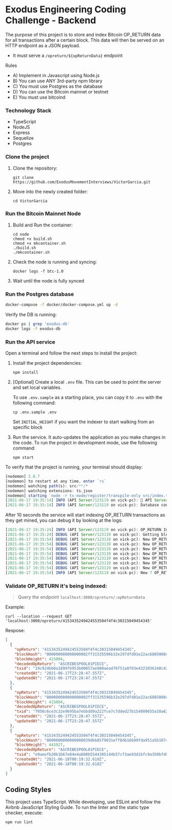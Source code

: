 # Exodus Engineering Coding Challenge - Backend

The purpose of this project is to store and index Bitcoin OP_RETURN data for all transactions after a certain block. This data will then be served on an HTTP endpoint as a JSON payload.

- It must serve a `/opreturn/${opReturnData}` endpoint

Rules
- A) Implement in Javascript using Node.js
- B) You can use ANY 3rd-party npm library
- C) You must use Postgres as the database
- D) You can use the Bitcoin mainnet or testnet
- E) You must use bitcoind

### Technology Stack

- TypeScript
- NodeJS
- Express
- Sequelize
- Postgres

### Clone the project

1. Clone the repository:

   ```shell
   git clone https://github.com/ExodusMovementInterviews/VictorGarcia.git
   ```

1. Move into the newly created folder:

   ```shell
   cd VictorGarcia
   ```

### Run the Bitcoin Mainnet Node

1. Build and Run the container:

   ```shell
   cd node
   chmod +x build.sh
   chmod +x mkcontainer.sh
   ./build.sh
   ./mkcontainer.sh
   ```

1. Check the node is running and syncing:

   ```shell
   docker logs -f btc-1.0
   ```

1. Wait until the node is fully synced

### Run the Postgres database

```sh
docker-compose -f docker/docker-compose.yml up -d
```

Verify the DB is running:

```sh
docker ps | grep 'exodus-db'
docker logs -f exodus-db
```

### Run the API service

Open a terminal and follow the next steps to install the project:

1. Install the project dependencies:

   ```shell
   npm install
   ```

1. [Optional] Create a local `.env` file. This can be used to point the server and set local variables.

   To use `.env.sample` as a starting place, you can copy it to `.env` with the following command:

   ```shell
   cp .env.sample .env
   ```

   Set `INITIAL_HEIGHT` if you want the indexer to start walking from an specific block

1. Run the service. It auto-updates the
   application as you make changes in the code. To run the project in
   development mode, use the following command:

   ```shell
   npm start
   ```

To verify that the project is running, your terminal should display:

```js
[nodemon] 2.0.7
[nodemon] to restart at any time, enter `rs`
[nodemon] watching path(s): src/**/*
[nodemon] watching extensions: ts,json
[nodemon] starting `node -r ts-node/register/transpile-only src/index.ts`
[2021-06-17 19:35:14] INFO (API Server/123119 on vick-pc): 🚀 API Server up and running in development @ http://localhost:3000
[2021-06-17 19:35:14] INFO (API Server/123119 on vick-pc): Database connection has been established successfully.
```

After 10 seconds the service will start indexing OP_RETURN transactions as they get mined, you can debug it by looking at the logs:

```js
[2021-06-17 19:35:24] INFO (API Server/123119 on vick-pc): OP_RETURN Indexer has started...
[2021-06-17 19:35:24] DEBUG (API Server/123119 on vick-pc): Getting block 448511
[2021-06-17 19:35:54] DEBUG (API Server/123119 on vick-pc): New OP_RETURNS is going to be indexed: {"opReturn":"38dc897545e5935516e7eaca9d95a2f6bbdf309f244bd1c219182b7fd4c408f0","decodedOpReturn":"8܉uE�U\u0016��ʝ�����0�$K��\u0019\u0018+��\b�","txid":"d3d5f42df6aa008cda51edf8c663634fb26c45912acdac3ee56fd95f61985984","blockHeight":448511,"blockHash":"0000000000000000022240653b08f2de4542a3feed2ab40d4d3a30e651b9a033"}
[2021-06-17 19:35:54] DEBUG (API Server/123119 on vick-pc): New OP_RETURNS is going to be indexed: {"opReturn":"d57bbaaa7ae059f9f1e36617a8c45e32c6ef78554e30c2fd85a690e81bba2e8d","decodedOpReturn":"�{��z�Y���f\u0017��^2��xUN0������\u001b�.�","txid":"00f54f45d8465f49d3ca345a31209ec77884957788aba3edcdd049af71304d42","blockHeight":448511,"blockHash":"0000000000000000022240653b08f2de4542a3feed2ab40d4d3a30e651b9a033"}
[2021-06-17 19:35:54] DEBUG (API Server/123119 on vick-pc): New OP_RETURNS is going to be indexed: {"opReturn":"9d92a654becfb54f17542cb7ba6460257cc8ed8f2a172551904c1b8ab1b075daac7410cd3bab48dff23280c598604bea22b3c2864bdb","decodedOpReturn":"���T�ϵO\u0017T,��d`%|��*\u0017%Q�L\u001b���uڬt\u0010�;�H��2�Ř`K�\"�K�","txid":"b1f869f3ebc97f30c25dfda189f0458f5b62ae73b223619f19dc1c46ce8523dc","blockHeight":448511,"blockHash":"0000000000000000022240653b08f2de4542a3feed2ab40d4d3a30e651b9a033"}
[2021-06-17 19:35:54] DEBUG (API Server/123119 on vick-pc): New OP_RETURNS is going to be indexed: {"opReturn":"f10eb5e0d4b6792f3f48cdb5420daa6c0d8238351e3b007d72b597d0","decodedOpReturn":"�\u000e��Զy/?H͵B\r�l\r�85\u001e;\u0000}r���","txid":"c22786fd8bf87020fd8b074018103227724fac6dff98ba882c9d4861a4f8c81f","blockHeight":448511,"blockHash":"0000000000000000022240653b08f2de4542a3feed2ab40d4d3a30e651b9a033"}
[2021-06-17 19:35:54] DEBUG (API Server/123119 on vick-pc): New OP_RETURNS is going to be indexed: {"opReturn":"4f41010002a0a57b80abf0e07400","decodedOpReturn":"OA\u0001\u0000\u0002��{����t\u0000","txid":"83c52213eeef11df52727a581acab307bbb3f63d2d29f4e53344fb9737ace0f6","blockHeight":448511,"blockHash":"0000000000000000022240653b08f2de4542a3feed2ab40d4d3a30e651b9a033"}
[2021-06-17 19:35:54] DEBUG (API Server/123119 on vick-pc): New OP_RETURNS is going to be indexed: {"opReturn":"4f410100048088a5a9a30780a094a58d1db0e0d34790b9bb831500","decodedOpReturn":"OA\u0001\u0000\u0004�����\u0007�����\u001d���G����\u0015\u0000","txid":"c852e9832aaf32d5e9b186851cc6b4830fd40a7e5ed27bedf4a91c923e0d03f0","blockHeight":448511,"blockHash":"0000000000000000022240653b08f2de4542a3feed2ab40d4d3a30e651b9a033"}
[2021-06-17 19:35:54] DEBUG (API Server/123119 on vick-pc): New OP_RETURNS is going to be indexed: {"opReturn":"4f41010002d082a802809bee0200","decodedOpReturn":"OA\u0001\u0000\u0002Ђ�\u0002���\u0002\u0000","txid":"616472faa850862ea6e43ff07f266bb3b52b52ed4c3ee968271ce0e24252c37d","blockHeight":448511,"blockHash":"0000000000000000022240653b08f2de4542a3feed2ab40d4d3a30e651b9a033"}
[2021-06-17 19:35:54] INFO (API Server/123119 on vick-pc): New 7 OP_RETURNS has been indexed.
```

### Validate OP_RETURN it's being indexed:

> Query the endpoint `localhost:3000/opreturn/:opReturnData`

Example:

```shell
curl --location --request GET 'localhost:3000/opreturn/4153435249424553504f4f4c30315049454345'
```

Respose:

```json
[
  {
    "opReturn": "4153435249424553504f4f4c30315049454345",
    "blockHash": "000000000000000002ff31535596b32e297dfd01e22ac6885008c4ae19e8958b",
    "blockHeight": 415004,
    "decodedOpReturn": "ASCRIBESPOOL01PIECE",
    "txid": "19c924bb0a1899f6953b00057ae980aead76f51a8f03e4321036348c42cb4163",
    "createdAt": "2021-06-17T23:28:47.557Z",
    "updatedAt": "2021-06-17T23:28:47.557Z"
  },
  {
    "opReturn": "4153435249424553504f4f4c30315049454345",
    "blockHash": "000000000000000002ff31535596b32e297dfd01e22ac6885008c4ae19e8958b",
    "blockHeight": 415004,
    "decodedOpReturn": "ASCRIBESPOOL01PIECE",
    "txid": "7056c6ce3c32e9695ba7ebbdd9a222fce7c7dded27b154009655a10a62b2946d",
    "createdAt": "2021-06-17T23:28:47.557Z",
    "updatedAt": "2021-06-17T23:28:47.557Z"
  },
  {
    "opReturn": "4153435249424553504f4f4c30315049454345",
    "blockHash": "0000000000000000039dbb85f9031eff8db16689fda951a5b18743cdefec48b8",
    "blockHeight": 441927,
    "decodedOpReturn": "ASCRIBESPOOL01PIECE",
    "txid": "e9aeefb20b1b67e84e4a608b5544305144b57cf3ae93d1bfc9a350bfd010a6a5",
    "createdAt": "2021-06-18T00:19:32.618Z",
    "updatedAt": "2021-06-18T00:19:32.618Z"
  }
]
```

## Coding Styles

This project uses TypeScript. While developing, use ESLint and follow the
Airbnb JavaScript Styling Guide. To run the linter and the static type checker,
execute:

```shell
npm run lint
```
